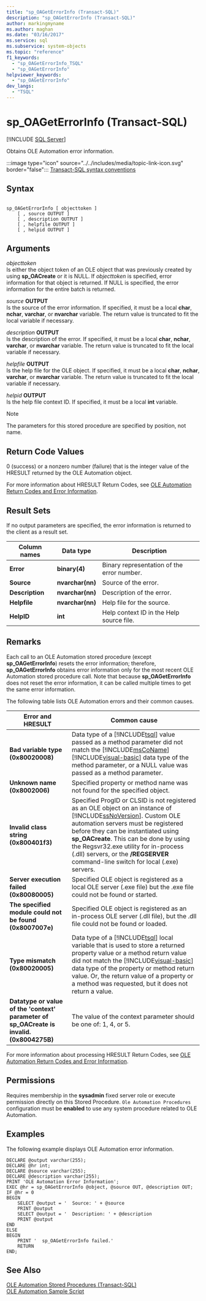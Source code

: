 ```yaml
---
title: "sp_OAGetErrorInfo (Transact-SQL)"
description: "sp_OAGetErrorInfo (Transact-SQL)"
author: markingmyname
ms.author: maghan
ms.date: "03/16/2017"
ms.service: sql
ms.subservice: system-objects
ms.topic: "reference"
f1_keywords:
  - "sp_OAGetErrorInfo_TSQL"
  - "sp_OAGetErrorInfo"
helpviewer_keywords:
  - "sp_OAGetErrorInfo"
dev_langs:
  - "TSQL"
---
```

# sp_OAGetErrorInfo (Transact-SQL)
[!INCLUDE [SQL Server](../../includes/applies-to-version/sqlserver.md)]

  Obtains OLE Automation error information.  
  
 :::image type="icon" source="../../includes/media/topic-link-icon.svg" border="false"::: [Transact-SQL syntax conventions](../../t-sql/language-elements/transact-sql-syntax-conventions-transact-sql.md)  
  
## Syntax  
  
```  
  
sp_OAGetErrorInfo [ objecttoken ]  
    [ , source OUTPUT ]   
    [ , description OUTPUT ]   
    [ , helpfile OUTPUT ]   
    [ , helpid OUTPUT ]   
```  
  
## Arguments  
 *objecttoken*  
 Is either the object token of an OLE object that was previously created by using **sp_OACreate** or it is NULL. If *objecttoken* is specified, error information for that object is returned. If NULL is specified, the error information for the entire batch is returned.  
  
 _source_ **OUTPUT**  
 Is the source of the error information. If specified, it must be a local **char**, **nchar**, **varchar**, or **nvarchar** variable. The return value is truncated to fit the local variable if necessary.  
  
 _description_ **OUTPUT**  
 Is the description of the error. If specified, it must be a local **char**, **nchar**, **varchar**, or **nvarchar** variable. The return value is truncated to fit the local variable if necessary.  
  
 _helpfile_ **OUTPUT**  
 Is the help file for the OLE object. If specified, it must be a local **char**, **nchar**, **varchar**, or **nvarchar** variable. The return value is truncated to fit the local variable if necessary.  
  
 _helpid_ **OUTPUT**  
 Is the help file context ID. If specified, it must be a local **int** variable.  
  
> [!NOTE]  
>  The parameters for this stored procedure are specified by position, not name.  
  
## Return Code Values  
 0 (success) or a nonzero number (failure) that is the integer value of the HRESULT returned by the OLE Automation object.  
  
 For more information about HRESULT Return Codes, see [OLE Automation Return Codes and Error Information](../../relational-databases/stored-procedures/ole-automation-return-codes-and-error-information.md).  
  
## Result Sets  
 If no output parameters are specified, the error information is returned to the client as a result set.  
  
|Column names|Data type|Description|  
|------------------|---------------|-----------------|  
|**Error**|**binary(4)**|Binary representation of the error number.|  
|**Source**|**nvarchar(nn)**|Source of the error.|  
|**Description**|**nvarchar(nn)**|Description of the error.|  
|**Helpfile**|**nvarchar(nn)**|Help file for the source.|  
|**HelpID**|**int**|Help context ID in the Help source file.|  
  
## Remarks  
 Each call to an OLE Automation stored procedure (except **sp_OAGetErrorInfo**) resets the error information; therefore, **sp_OAGetErrorInfo** obtains error information only for the most recent OLE Automation stored procedure call. Note that because **sp_OAGetErrorInfo** does not reset the error information, it can be called multiple times to get the same error information.  
  
 The following table lists OLE Automation errors and their common causes.  
  
|Error and HRESULT|Common cause|  
|-----------------------|------------------|  
|**Bad variable type (0x80020008)**|Data type of a [!INCLUDE[tsql](../../includes/tsql-md.md)] value passed as a method parameter did not match the [!INCLUDE[msCoName](../../includes/msconame-md.md)] [!INCLUDE[visual-basic](../../includes/visual-basic-md.md)] data type of the method parameter, or a NULL value was passed as a method parameter.|  
|**Unknown name (0x8002006)**|Specified property or method name was not found for the specified object.|  
|**Invalid class string (0x800401f3)**|Specified ProgID or CLSID is not registered as an OLE object on an instance of [!INCLUDE[ssNoVersion](../../includes/ssnoversion-md.md)]. Custom OLE automation servers must be registered before they can be instantiated using **sp_OACreate**. This can be done by using the Regsvr32.exe utility for in-process (.dll) servers, or the **/REGSERVER** command-line switch for local (.exe) servers.|  
|**Server execution failed (0x80080005)**|Specified OLE object is registered as a local OLE server (.exe file) but the .exe file could not be found or started.|  
|**The specified module could not be found (0x8007007e)**|Specified OLE object is registered as an in-process OLE server (.dll file), but the .dll file could not be found or loaded.|  
|**Type mismatch (0x80020005)**|Data type of a [!INCLUDE[tsql](../../includes/tsql-md.md)] local variable that is used to store a returned property value or a method return value did not match the [!INCLUDE[visual-basic](../../includes/visual-basic-md.md)] data type of the property or method return value. Or, the return value of a property or a method was requested, but it does not return a value.|  
|**Datatype or value of the 'context' parameter of sp_OACreate is invalid. (0x8004275B)**|The value of the context parameter should be one of: 1, 4, or 5.|  
  
 For more information about processing HRESULT Return Codes, see [OLE Automation Return Codes and Error Information](../../relational-databases/stored-procedures/ole-automation-return-codes-and-error-information.md).  
  
## Permissions  
 Requires membership in the **sysadmin** fixed server role or execute permission directly on this Stored Procedure. `Ole Automation Procedures` configuration must be **enabled** to use any system procedure related to OLE Automation.  
  
## Examples  
 The following example displays OLE Automation error information.  
  
```  
DECLARE @output varchar(255);  
DECLARE @hr int;  
DECLARE @source varchar(255);  
DECLARE @description varchar(255);  
PRINT 'OLE Automation Error Information';  
EXEC @hr = sp_OAGetErrorInfo @object, @source OUT, @description OUT;  
IF @hr = 0  
BEGIN  
    SELECT @output = '  Source: ' + @source  
    PRINT @output  
    SELECT @output = '  Description: ' + @description  
    PRINT @output  
END  
ELSE  
BEGIN  
    PRINT '  sp_OAGetErrorInfo failed.'  
    RETURN  
END;  
```  
  
## See Also  
 [OLE Automation Stored Procedures &#40;Transact-SQL&#41;](../../relational-databases/system-stored-procedures/ole-automation-stored-procedures-transact-sql.md)   
 [OLE Automation Sample Script](../../relational-databases/stored-procedures/ole-automation-sample-script.md)  
  
  
